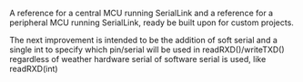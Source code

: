 A reference for a central MCU running SerialLink and a reference for a  peripheral MCU running SerialLink,
ready be built upon for custom projects.

The next improvement is intended to be the addition of soft serial and a single int to specify which pin/serial will
be used in readRXD()/writeTXD() regardless of weather hardware serial of software serial is used, like readRXD(int)
